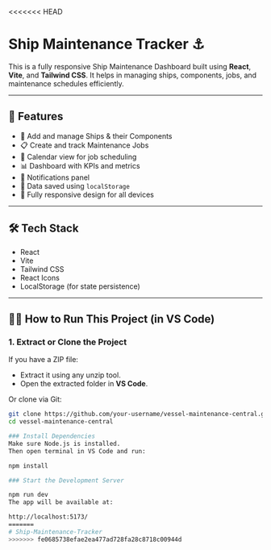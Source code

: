 <<<<<<< HEAD
# Ship Maintenance Tracker ⚓

This is a fully responsive Ship Maintenance Dashboard built using **React**, **Vite**, and **Tailwind CSS**. It helps in managing ships, components, jobs, and maintenance schedules efficiently.

---

## 🚀 Features

- 🚢 Add and manage Ships & their Components
- 📋 Create and track Maintenance Jobs
- 📆 Calendar view for job scheduling
- 📊 Dashboard with KPIs and metrics
- 🔔 Notifications panel
- 💾 Data saved using `localStorage`
- 📱 Fully responsive design for all devices

---

## 🛠️ Tech Stack

- React
- Vite
- Tailwind CSS
- React Icons
- LocalStorage (for state persistence)

---

## 🧑‍💻 How to Run This Project (in VS Code)

### 1. Extract or Clone the Project

If you have a ZIP file:
- Extract it using any unzip tool.
- Open the extracted folder in **VS Code**.

Or clone via Git:
```bash
git clone https://github.com/your-username/vessel-maintenance-central.git
cd vessel-maintenance-central

### Install Dependencies
Make sure Node.js is installed.
Then open terminal in VS Code and run:

npm install

### Start the Development Server

npm run dev
The app will be available at:

http://localhost:5173/
=======
# Ship-Maintenance-Tracker
>>>>>>> fe0685738efae2ea477ad728fa28c8718c00944d
